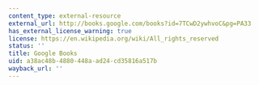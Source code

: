 ```yaml
---
content_type: external-resource
external_url: http://books.google.com/books?id=7TCwD2ywhvoC&pg=PA33
has_external_license_warning: true
license: https://en.wikipedia.org/wiki/All_rights_reserved
status: ''
title: Google Books
uid: a38ac48b-4880-448a-ad24-cd35816a517b
wayback_url: ''
---
```

